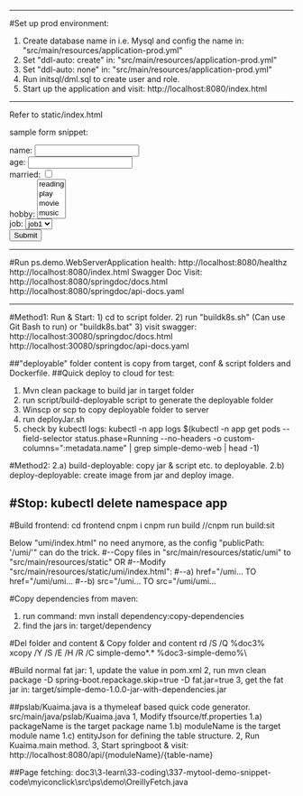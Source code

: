 ---------------------------------------------------------------------------------------------
#Set up prod environment:
1) Create database name in i.e. Mysql and config the name in: "src/main/resources/application-prod.yml"
2) Set "ddl-auto: create" in: "src/main/resources/application-prod.yml"
3) Set "ddl-auto: none" in: "src/main/resources/application-prod.yml"
4) Run initsql/dml.sql to create user and role.
5) Start up the application and visit:
   http://localhost:8080/index.html


---------------------------------------------------------------------------------------------


Refer to static/index.html


sample form snippet:
<form action="/api/qnpoll/YourQuestionnaireUri/result" method="post">
    name: <input type="text" name="name" /><br/>
    age: <input type="number" name="age" /><br/>
    married: <input type="checkbox" name="married" /><br/>
    hobby:
    <select name="hobby" multiple>
        <option value="reading">reading</option>
        <option value="play">play</option>
        <option value="movie">movie</option>
        <option value="music">music</option>
    </select>
    <br/>
    job:
    <select name="job">
        <option value="job1">job1</option>
        <option value="job2">job2</option>
        <option value="job3">job3</option>
    </select><br/>
    <input type="submit" name="Submit" />
</form>

---------------------------------------------------------------------------------------------
#Run ps.demo.WebServerApplication
health: http://localhost:8080/healthz
http://localhost:8080/index.html
Swagger Doc Visit:
http://localhost:8080/springdoc/docs.html
http://localhost:8080/springdoc/api-docs.yaml

---------------------------------------------------------------------------------------------
#Method1: Run & Start: 
    1) cd to script folder. 
    2) run "buildk8s.sh" (Can use Git Bash to run) or "buildk8s.bat"
    3) visit swagger:
        http://localhost:30080/springdoc/docs.html
        http://localhost:30080/springdoc/api-docs.yaml

##"deployable" folder content is copy from target, conf & script folders and Dockerfile.
##Quick deploy to cloud for test:
1) Mvn clean package to build jar in target folder
2) run script/build-deployable script to generate the deployable folder
4) Winscp or scp to copy deployable folder to server
5) run deployJar.sh
6) check by kubectl logs:
kubectl -n app logs $(kubectl -n app get pods --field-selector status.phase=Running --no-headers -o custom-columns=":metadata.name" | grep simple-demo-web | head -1)
   
#Method2: 
2.a) build-deployable: copy jar & script etc. to deployable.
2.b) deploy-deployable: create image from jar and deploy image.

#Stop: kubectl delete namespace app
---------------------------------------------------------------------------------------------
#Build frontend:
cd frontend
cnpm i
cnpm run build
//cnpm run build:sit

Below "umi/index.html" no need anymore, as the config "publicPath: '/umi/'" can do the trick.
#--Copy files in "src/main/resources/static/umi" to "src/main/resources/static" OR 
#--Modify "src/main/resources/static/umi/index.html":
#--a) href="/umi... TO href="/umi/umi...
#--b) src="/umi... TO src="/umi/umi...

#Copy dependencies from maven:
1) run command: mvn install dependency:copy-dependencies 
2) find the jars in: target/dependency

#Del folder and content & Copy folder and content
rd /S /Q %doc3%\
xcopy /Y /S /E /H /R /C simple-demo\*.* %doc3-simple-demo%\

#Build normal fat jar:
1, update the <mainClass> value in pom.xml
2, run mvn clean package -D spring-boot.repackage.skip=true -D fat.jar=true
3, get the fat jar in: target/simple-demo-1.0.0-jar-with-dependencies.jar

##pslab/Kuaima.java is a thymeleaf based quick code generator.
src/main/java/pslab/Kuaima.java
1, Modify tfsource/tf.properties
    1.a) packageName is the target package name
    1.b) moduleName is the target module name
    1.c) entityJson for defining the table structure.
2, Run Kuaima.main method.
3, Start springboot & visit: http://localhost:8080/api/{moduleName}/{table-name}

##Page fetching:
doc3\3-learn\33-coding\337-mytool-demo-snippet-code\myiconclick\src\ps\demo\OreillyFetch.java

